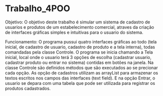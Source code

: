 # Trabalho_4POO

Objetivo: O objetivo deste trabalho é simular um sistema de cadastro de usuarios e produtos de um estabelecimento comercial,
atraves da criação de interfaces gráficas simples e intuitivas para o usuario do sistema.

Funcionamento: O programa pussui quatro interfaces gráficas ao todo (tela inicial, de cadastro de usuario, cadastro de produto e
a tela interna), todas comandadas pela classe Controle.
O programa se inicia chamando a Tela inicial, local onde o usuario terá 3 opções de escolha (cadastrar usuario, cadastrar produto ou
entrar no sistema) contidas em botões na janela.
Na classe Controle são definidos métodos que são executados ao se precionar cada opção. As opção de cadastros utilizam as 
arrayList para armazenar os textos escritos nos campos das interfaces (text field). E na opção Entrar, o usuario se depara com
uma tabela que pode ser utilizada para registrar os produtos cadastrados.
